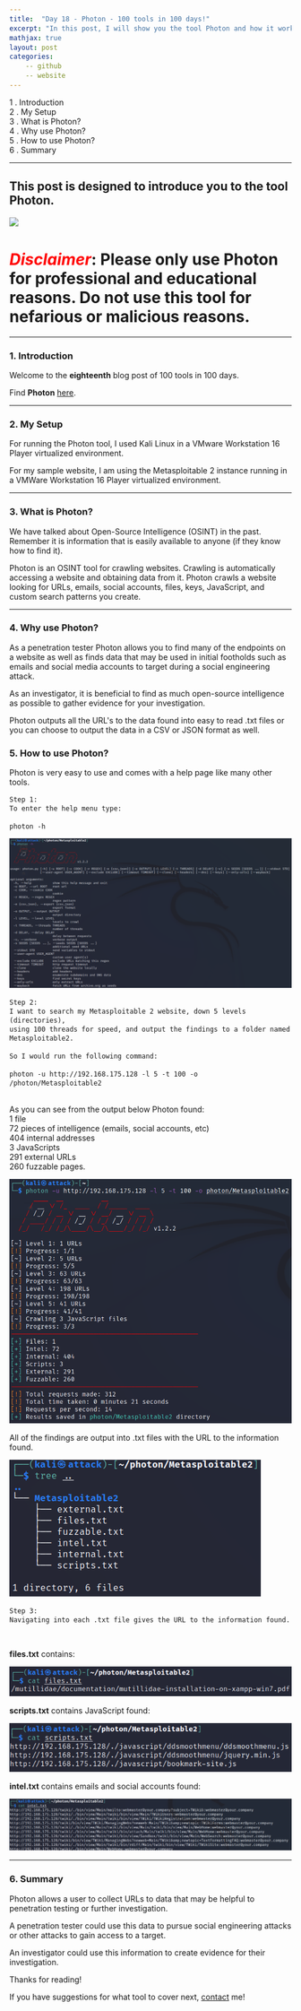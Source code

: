 ```yaml
---
title:  "Day 18 - Photon - 100 tools in 100 days!"
excerpt: "In this post, I will show you the tool Photon and how it works."
mathjax: true
layout: post
categories:
    -- github
    -- website
---
```


1 . Introduction
<br>
2 . My Setup
<br>
3 . What is Photon?
<br>
4 . Why use Photon?
<br>
5 . How to use Photon?
<br>
6 . Summary

---

## This post is designed to introduce you to the tool Photon.

![](https://camo.githubusercontent.com/ed78bd3eda629d834704adf5594bbe8526e6bcbc431cb4cc180cacb5160234ae/68747470733a2f2f696d6167652e6962622e636f2f68354f5a414b2f70686f746f6e736d616c6c2e706e67)

# <span style="color:red">***Disclaimer***</span>: **Please only use Photon for professional and educational reasons. Do not use this tool for nefarious or malicious reasons.**

---

### 1. **Introduction**

Welcome to the **eighteenth** blog post of 100 tools in 100 days.<br> 


Find **Photon** [here](https://github.com/s0md3v/Photon).

---

### 2. **My Setup**

For running the Photon tool, I used Kali Linux in a VMware Workstation 16 Player virtualized environment.

For my sample website, I am using the Metasploitable 2 instance running in a VMWare Workstation 16 Player virtualized environment. 

---

### 3. **What is Photon?**

We have talked about Open-Source Intelligence (OSINT) in the past. Remember it is information that is easily available to anyone (if they know how to find it).

Photon is an OSINT tool for crawling websites. Crawling is automatically accessing a website and obtaining data from it. Photon crawls a website looking for URLs, emails, social accounts, files, keys, JavaScript, and custom search patterns you create. 

---

### 4. **Why use Photon?**

As a penetration tester Photon allows you to find many of the endpoints on a website as well as finds data that may be used in initial footholds such as emails and social media accounts to target during a social engineering attack.

As an investigator, it is beneficial to find as much open-source intelligence as possible to gather evidence for your investigation.

Photon outputs all the URL's to the data found into easy to read .txt files or you can choose to output the data in a CSV or JSON format as well. 

### 5. **How to use Photon?**

Photon is very easy to use and comes with a help page like many other tools.

    Step 1:
    To enter the help menu type:

    photon -h

![](https://raw.githubusercontent.com/matthewomccorkle/matthewomccorkle.github.io/master/_posts/assets/100%20tools/photon/photon6.PNG)

    Step 2:
    I want to search my Metasploitable 2 website, down 5 levels (directories), 
    using 100 threads for speed, and output the findings to a folder named 
    Metasploitable2.

    So I would run the following command:

    photon -u http://192.168.175.128 -l 5 -t 100 -o /photon/Metasploitable2

<br>
As you can see from the output below Photon found:<br> 
1 file<br>
72 pieces of intelligence (emails, social accounts, etc)<br>
404 internal addresses<br>
3 JavaScripts<br>
291 external URLs<br>
260 fuzzable pages.<br>

![](https://raw.githubusercontent.com/matthewomccorkle/matthewomccorkle.github.io/master/_posts/assets/100%20tools/photon/photon1.PNG)

All of the findings are output into .txt files with the URL to the information found.

![](https://raw.githubusercontent.com/matthewomccorkle/matthewomccorkle.github.io/master/_posts/assets/100%20tools/photon/photon2.PNG)

    Step 3:
    Navigating into each .txt file gives the URL to the information found. 

<br>

**files.txt** contains:

![](https://raw.githubusercontent.com/matthewomccorkle/matthewomccorkle.github.io/master/_posts/assets/100%20tools/photon/photon3.PNG)

**scripts.txt** contains JavaScript found:

![](https://raw.githubusercontent.com/matthewomccorkle/matthewomccorkle.github.io/master/_posts/assets/100%20tools/photon/photon4.PNG)

**intel.txt** contains emails and social accounts found:

![](https://raw.githubusercontent.com/matthewomccorkle/matthewomccorkle.github.io/master/_posts/assets/100%20tools/photon/photon5.PNG)

---

### 6. **Summary**

Photon allows a user to collect URLs to data that may be helpful to penetration testing or further investigation. 

A penetration tester could use this data to pursue social engineering attacks or other attacks to gain access to a target. 

An investigator could use this information to create evidence for their investigation. 


Thanks for reading!<br>

If you have suggestions for what tool to cover next, [contact](mailto:matthew.o.mccorkle@gmail.com) me!
